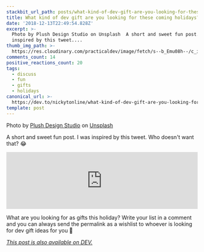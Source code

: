 ```yaml
---
stackbit_url_path: posts/what-kind-of-dev-gift-are-you-looking-for-these-coming-holidays-ko7
title: What kind of dev gift are you looking for these coming holidays?
date: '2018-12-13T22:49:54.828Z'
excerpt: >-
  Photo by Plush Design Studio on Unsplash  A short and sweet fun post. I was
  inspired by this tweet....
thumb_img_path: >-
  https://res.cloudinary.com/practicaldev/image/fetch/s--b_Emu08h--/c_imagga_scale,f_auto,fl_progressive,h_420,q_auto,w_1000/https://thepracticaldev.s3.amazonaws.com/i/lpkb9d14p9xadbvwj71v.jpg
comments_count: 14
positive_reactions_count: 20
tags:
  - discuss
  - fun
  - gifts
  - holidays
canonical_url: >-
  https://dev.to/nickytonline/what-kind-of-dev-gift-are-you-looking-for-these-coming-holidays-ko7
template: post
---
```



Photo by [Plush Design Studio](https://unsplash.com/@plushdesignstudio) on [Unsplash](https://unsplash.com)

A short and sweet fun post. I was inspired by this tweet. Who doesn't want that? 😂


<iframe class="liquidTag" src="https://dev.to/embed/twitter?args=1073341012884500480" style="border: 0; width: 100%;"></iframe>


What are you looking for as gifts this holiday? Write your list in a comment and you can always send the permalink as a wishlist to whoever is looking for dev gift ideas for you 🎅

*[This post is also available on DEV.](https://dev.to/nickytonline/what-kind-of-dev-gift-are-you-looking-for-these-coming-holidays-ko7)*


<script>
const parent = document.getElementsByTagName('head')[0];
const script = document.createElement('script');
script.type = 'text/javascript';
script.src = 'https://cdnjs.cloudflare.com/ajax/libs/iframe-resizer/4.1.1/iframeResizer.min.js';
script.charset = 'utf-8';
script.onload = function() {
    window.iFrameResize({}, '.liquidTag');
};
parent.appendChild(script);
</script>    
